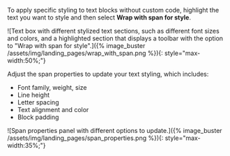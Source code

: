 To apply specific styling to text blocks without custom code, highlight the text you want to style and then select **Wrap with span for style**. 

![Text box with different stylized text sections, such as different font sizes and colors, and a highlighted section that displays a toolbar with the option to "Wrap with span for style".]({% image_buster /assets/img/landing_pages/wrap_with_span.png %}){: style="max-width:50%;"}

Adjust the span properties to update your text styling, which includes:

- Font family, weight, size
- Line height 
- Letter spacing
- Text alignment and color
- Block padding

![Span properties panel with different options to update.]({% image_buster /assets/img/landing_pages/span_properties.png %}){: style="max-width:35%;"}